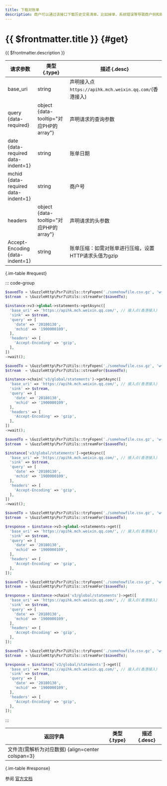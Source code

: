 ```yaml
---
title: 下载对账单
description: 商户可以通过该接口下载历史交易清单。比如掉单、系统错误等导致商户侧和微信侧数据不一致，通过对账单核对后可校正支付状态。
---
```


# {{ $frontmatter.title }} {#get}

{{ $frontmatter.description }}

| 请求参数 | 类型 {.type} | 描述 {.desc}
| --- | --- | ---
| base_uri | string | 声明接入点`https://apihk.mch.weixin.qq.com/`(香港接入)
| query {data-required} | object {data-tooltip="对应PHP的array"} | 声明请求的查询参数
| date {data-required data-indent=1} | string | 账单日期
| mchid {data-required data-indent=1} | string | 商户号
| headers | object {data-tooltip="对应PHP的array"} | 声明请求的头参数
| Accept-Encoding {data-indent=1} | string | 账单压缩：如需对账单进行压缩，设置HTTP请求头值为gzip

{.im-table #request}

::: code-group

```php [异步纯链式]
$savedTo = \GuzzleHttp\Psr7\Utils::tryFopen('./somehowfile.csv.gz', 'w+');
$stream  = \GuzzleHttp\Psr7\Utils::streamFor($savedTo);

$instance->v3->global->statements->getAsync([
  'base_uri' => 'https://apihk.mch.weixin.qq.com/', // 接入点(香港接入)
  'sink' => $stream,
  'query' => [
    'date' => '20180130',
    'mchid' => '1900000109',
  ],
  'headers' => [
    'Accept-Encoding' => 'gzip',
  ],
])
->wait();
```

```php [异步声明式]
$savedTo = \GuzzleHttp\Psr7\Utils::tryFopen('./somehowfile.csv.gz', 'w+');
$stream  = \GuzzleHttp\Psr7\Utils::streamFor($savedTo);

$instance->chain('v3/global/statements')->getAsync([
  'base_uri' => 'https://apihk.mch.weixin.qq.com/', // 接入点(香港接入)
  'sink' => $stream,
  'query' => [
    'date' => '20180130',
    'mchid' => '1900000109',
  ],
  'headers' => [
    'Accept-Encoding' => 'gzip',
  ],
])
->wait();
```

```php [异步属性式]
$savedTo = \GuzzleHttp\Psr7\Utils::tryFopen('./somehowfile.csv.gz', 'w+');
$stream  = \GuzzleHttp\Psr7\Utils::streamFor($savedTo);

$instance['v3/global/statements']->getAsync([
  'base_uri' => 'https://apihk.mch.weixin.qq.com/', // 接入点(香港接入)
  'sink' => $stream,
  'query' => [
    'date' => '20180130',
    'mchid' => '1900000109',
  ],
  'headers' => [
    'Accept-Encoding' => 'gzip',
  ],
])
->wait();
```

```php [同步纯链式]
$savedTo = \GuzzleHttp\Psr7\Utils::tryFopen('./somehowfile.csv.gz', 'w+');
$stream  = \GuzzleHttp\Psr7\Utils::streamFor($savedTo);

$response = $instance->v3->global->statements->get([
  'base_uri' => 'https://apihk.mch.weixin.qq.com/', // 接入点(香港接入)
  'sink' => $stream,
  'query' => [
    'date' => '20180130',
    'mchid' => '1900000109',
  ],
  'headers' => [
    'Accept-Encoding' => 'gzip',
  ],
]);
```

```php [同步声明式]
$savedTo = \GuzzleHttp\Psr7\Utils::tryFopen('./somehowfile.csv.gz', 'w+');
$stream  = \GuzzleHttp\Psr7\Utils::streamFor($savedTo);

$response = $instance->chain('v3/global/statements')->get([
  'base_uri' => 'https://apihk.mch.weixin.qq.com/', // 接入点(香港接入)
  'sink' => $stream,
  'query' => [
    'date' => '20180130',
    'mchid' => '1900000109',
  ],
  'headers' => [
    'Accept-Encoding' => 'gzip',
  ],
]);
```

```php [同步属性式]
$savedTo = \GuzzleHttp\Psr7\Utils::tryFopen('./somehowfile.csv.gz', 'w+');
$stream  = \GuzzleHttp\Psr7\Utils::streamFor($savedTo);

$response = $instance['v3/global/statements']->get([
  'base_uri' => 'https://apihk.mch.weixin.qq.com/', // 接入点(香港接入)
  'sink' => $stream,
  'query' => [
    'date' => '20180130',
    'mchid' => '1900000109',
  ],
  'headers' => [
    'Accept-Encoding' => 'gzip',
  ],
]);
```

:::

| 返回字典 | 类型 {.type} | 描述 {.desc}
| --- | --- | ---
| 文件流(需解析为对应数据) {align=center colspan=3}

{.im-table #response}

参阅 [官方文档](https://pay.weixin.qq.com/wiki/doc/api_external/ch/apis/chapter3_1_6.shtml)
